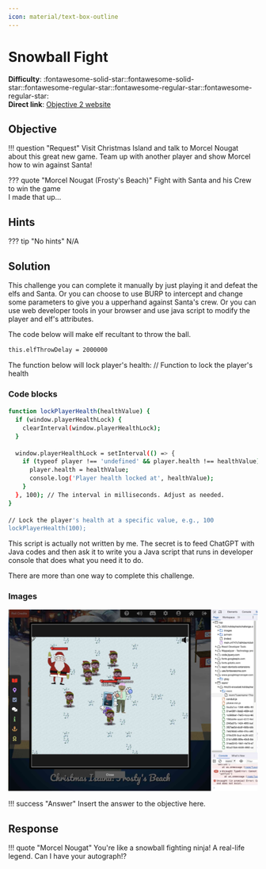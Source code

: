 ```yaml
---
icon: material/text-box-outline
---
```


# Snowball Fight

**Difficulty**: :fontawesome-solid-star::fontawesome-solid-star::fontawesome-regular-star::fontawesome-regular-star::fontawesome-regular-star:<br/>
**Direct link**: [Objective 2 website](https://.../)

## Objective

!!! question "Request"
    Visit Christmas Island and talk to Morcel Nougat about this great new game. Team up with another player and show Morcel how to win against Santa!

??? quote "Morcel Nougat (Frosty's Beach)"
    Fight with Santa and his Crew to win the game <br/>
    I made that up... 

## Hints

??? tip "No hints"
    N/A

## Solution

This challenge you can complete it manually by just playing it and defeat the elfs and Santa. Or you can choose to use BURP to intercept and change some parameters to give you a upperhand against Santa's crew. Or you can use web developer tools in your browser and use java script to modify the player and elf's attributes. 

The code below will make elf recultant to throw the ball. 
```bash linenums="1" hl_lines="7" title="Java script"
this.elfThrowDelay = 2000000
```

The function below will lock player's health: 
// Function to lock the player's health
### Code blocks

```bash linenums="1" hl_lines="7" title="Java script"
function lockPlayerHealth(healthValue) {
  if (window.playerHealthLock) {
    clearInterval(window.playerHealthLock);
  }

  window.playerHealthLock = setInterval(() => {
    if (typeof player !== 'undefined' && player.health !== healthValue) {
      player.health = healthValue;
      console.log('Player health locked at', healthValue);
    }
  }, 100); // The interval in milliseconds. Adjust as needed.
}

// Lock the player's health at a specific value, e.g., 100
lockPlayerHealth(100);
```
This script is actually not written by me. The secret is to feed ChatGPT with Java codes and then ask it to write you a Java script that runs in developer console that does what you need it to do.

There are more than one way to complete this challenge. 

### Images

![Terminal output](../img/misc/snowball.png)

!!! success "Answer"
    Insert the answer to the objective here.

## Response

!!! quote "Morcel Nougat"
    You're like a snowball fighting ninja! A real-life legend. Can I have your autograph!?
